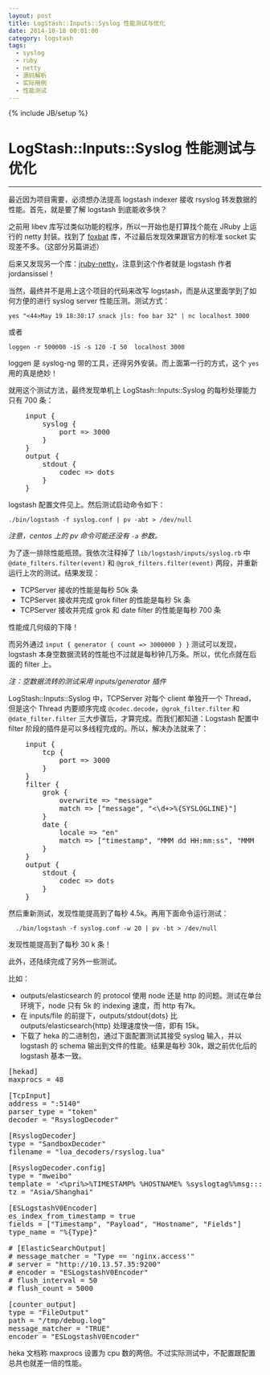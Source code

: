 ```yaml
---
layout: post
title: LogStash::Inputs::Syslog 性能测试与优化
date: 2014-10-18 00:01:00
category: logstash
tags:
  - syslog
  - ruby
  - netty
  - 源码解析
  - 实际用例
  - 性能测试
---
```

{% include JB/setup %}
# LogStash::Inputs::Syslog 性能测试与优化
---

最近因为项目需要，必须想办法提高 logstash indexer 接收 rsyslog 转发数据的性能。首先，就是要了解 logstash 到底能收多快？

之前用 libev 库写过类似功能的程序，所以一开始也是打算找个能在 JRuby 上运行的 netty 封装。找到了 [foxbat](https://github.com/m0wfo/foxbat) 库，不过最后发现效果跟官方的标准 socket 实现差不多。（这部分另篇讲述）

后来又发现另一个库：[jruby-netty](https://github.com/jordansissel/experiments/tree/master/ruby/jruby-netty/syslog-server)，注意到这个作者就是 logstash 作者 jordansissel！

当然，最终并不是用上这个项目的代码来改写 logstash，而是从这里面学到了如何方便的进行 syslog server 性能压测。测试方式：

    yes "<44>May 19 18:30:17 snack jls: foo bar 32" | nc localhost 3000

或者

    loggen -r 500000 -iS -s 120 -I 50  localhost 3000
    
loggen 是 syslog-ng 带的工具，还得另外安装。而上面第一行的方式，这个 `yes` 用的真是绝妙！

就用这个测试方法，最终发现单机上 LogStash::Inputs::Syslog 的每秒处理能力只有 700 条：

<pre class="prettyprint linenums">
    input {
        syslog {
            port => 3000
        }
    }
    output {
        stdout {
            codec => dots
        }
    }
</pre>

logstash 配置文件见上。然后测试启动命令如下：

    ./bin/logstash -f syslog.conf | pv -abt > /dev/null

*注意，centos 上的 pv 命令可能还没有 `-a` 参数。*

为了逐一排除性能瓶颈。我依次注释掉了 `lib/logstash/inputs/syslog.rb` 中 `@date_filters.filter(event)` 和 `@grok_filters.filter(event)` 两段，并重新运行上次的测试。结果发现：

* TCPServer 接收的性能是每秒 50k 条
* TCPServer 接收并完成 grok filter 的性能是每秒 5k 条
* TCPServer 接收并完成 grok 和 date filter 的性能是每秒 700 条

性能成几何级的下降！

而另外通过 `input { generator { count => 3000000 } }` 测试可以发现，logstash 本身空数据流转的性能也不过就是每秒钟几万条。所以，优化点就在后面的 filter 上。

*注：空数据流转的测试采用 inputs/generator 插件*

LogStash::Inputs::Syslog 中，TCPServer 对每个 client 单独开一个 Thread，但是这个 Thread 内要顺序完成 `@codec.decode`，`@grok_filter.filter` 和 `@date_filter.filter` 三大步骤后，才算完成。而我们都知道：Logstash 配置中 filter 阶段的插件是可以多线程完成的。所以，解决办法就来了：

<pre class="prettyprint linenums">
    input {
        tcp {
            port => 3000
        }
    }
    filter {
        grok {
            overwrite => "message"
            match => ["message", "<\d+>%{SYSLOGLINE}"]
        }
        date {
            locale => "en"
            match => ["timestamp", "MMM dd HH:mm:ss", "MMM  d HH:mm:ss"]
        }
    }
    output {
        stdout {
            codec => dots
        }
    }
</pre>
  
然后重新测试，发现性能提高到了每秒 4.5k。再用下面命令运行测试：
  
      ./bin/logstash -f syslog.conf -w 20 | pv -bt > /dev/null
      
发现性能提高到了每秒 30 k 条！

此外，还陆续完成了另外一些测试。

比如：

* outputs/elasticsearch 的 protocol 使用 node 还是 http 的问题。测试在单台环境下，node 只有 5k 的 indexing 速度，而 http 有7k。
* 在 inputs/file 的前提下，outputs/stdout{dots} 比 outputs/elasticsearch{http} 处理速度快一倍，即有 15k。
* 下载了 heka 的二进制包，通过下面配置测试其接受 syslog 输入，并以 logstash 的 schema 输出到文件的性能。结果是每秒 30k，跟之前优化后的 logstash 基本一致。

<pre class="prettyprint linenums">
[hekad]
maxprocs = 48

[TcpInput]
address = ":5140"
parser_type = "token"
decoder = "RsyslogDecoder"

[RsyslogDecoder]
type = "SandboxDecoder"
filename = "lua_decoders/rsyslog.lua"

[RsyslogDecoder.config]
type = "mweibo"
template = '<%pri%>%TIMESTAMP% %HOSTNAME% %syslogtag%%msg:::sp-if-no-1st-sp%%msg:::drop-last-lf%\n'
tz = "Asia/Shanghai"

[ESLogstashV0Encoder]
es_index_from_timestamp = true
fields = ["Timestamp", "Payload", "Hostname", "Fields"]
type_name = "%{Type}"

# [ElasticSearchOutput]
# message_matcher = "Type == 'nginx.access'"
# server = "http://10.13.57.35:9200"
# encoder = "ESLogstashV0Encoder"
# flush_interval = 50
# flush_count = 5000

[counter_output]
type = "FileOutput"
path = "/tmp/debug.log"
message_matcher = "TRUE"
encoder = "ESLogstashV0Encoder"
</pre>

heka 文档称 maxprocs 设置为 cpu 数的两倍。不过实际测试中，不配置跟配置总共也就差一倍的性能。
